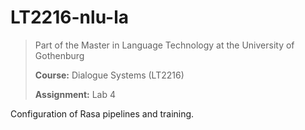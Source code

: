 # LT2216-nlu-la
> Part of the Master in Language Technology at the University of Gothenburg
>
> **Course:** Dialogue Systems (LT2216)
>
> **Assignment:** Lab 4

Configuration of Rasa pipelines and training.
